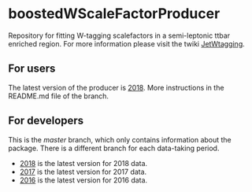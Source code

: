 # boostedWScaleFactorProducer

Repository for fitting W-tagging scalefactors in a semi-leptonic ttbar enriched region. 
For more information please visit the twiki [JetWtagging](https://twiki.cern.ch/twiki/bin/view/CMS/JetWtagging).

## For users

The latest version of the producer is [2018](https://github.com/cms-jet/boostedWScalefactorProducer/tree/2018). More instructions in the README.md file of the branch.


## For developers

This is the _master_ branch, which only contains information about the package. There is a different branch for each data-taking period.
 * [2018](https://github.com/cms-jet/boostedWScalefactorProducer/tree/2018) is the latest version for 2018 data.
 * [2017](https://github.com/cms-jet/boostedWScalefactorProducer/tree/2017) is the latest version for 2017 data.
 * [2016](https://github.com/cms-jet/boostedWScalefactorProducer/tree/2016) is the latest version for 2016 data.

